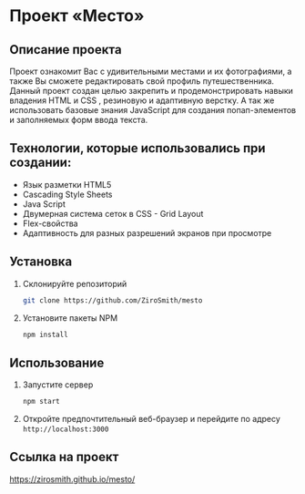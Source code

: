 # Проект «Место»

## Описание проекта
Проект ознакомит Вас с удивительными местами и их фотографиями, а также Вы сможете редактировать свой профиль путешественника.
Данный проект создан целью закрепить и продемонстрировать навыки владения HTML и CSS , резиновую и адаптивную верстку. А так же использовать базовые знания JavaScript для создания попап-элементов и заполняемых форм ввода текста.

## Технологии, которые использовались при создании:
- Язык разметки HTML5
- Cascading Style Sheets
- Java Script
- Двумерная система сеток в CSS - Grid Layout
- Flex-свойства
- Адаптивность для разных разрешений экранов при просмотре

## Установка

1. Склонируйте репозиторий
   ```sh
   git clone https://github.com/ZiroSmith/mesto
   ```
2. Установите пакеты NPM
   ```sh
   npm install
   ```

## Использование

1. Запустите сервер
   ```sh
   npm start
   ```
2. Откройте предпочтительный веб-браузер и перейдите по адресу `http://localhost:3000`

## Ссылка на проект

https://zirosmith.github.io/mesto/
